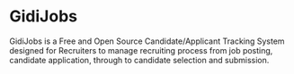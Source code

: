 # GidiJobs

GidiJobs is a Free and Open Source Candidate/Applicant Tracking System designed for Recruiters to manage recruiting process from job posting, candidate application, through to candidate selection and submission.
